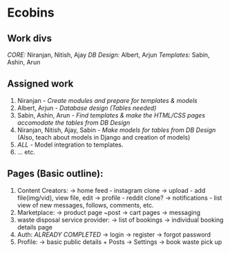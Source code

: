 # Ecobins

## Work divs
*CORE:* Niranjan, Nitish, Ajay
*DB Design:* Albert, Arjun
*Templates:* Sabin, Ashin, Arun

## Assigned work
1. Niranjan - *Create modules and prepare for templates & models*
2. Albert, Arjun - *Database design (Tables needed)*
3. Sabin, Ashin, Arun - *Find templates & make the HTML/CSS pages accomodate the tables from DB Design*
4. Niranjan, Nitish, Ajay, Sabin - *Make models for tables from DB Design* (Also, teach about models in Django and creation of models)
5. _ALL_ - Model integration to templates.
6.  ... etc.


## Pages (Basic outline):
1. Content Creators:
     -> home feed - instagram clone
     -> upload - add file(img/vid), view file, edit
     -> profile - reddit clone?
     -> notifications - list view of new messages, follows, comments, etc.
3. Marketplace:
     -> product page ~post
     -> cart pages
     -> messaging
4. waste disposal service provider:
     -> list of bookings
     -> individual booking details page
5. Auth: *_ALREADY COMPLETED_*
     -> login
     -> register
     -> forgot password
6. Profile:
     -> basic public details + Posts
     -> Settings
     -> book waste pick up

